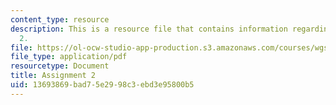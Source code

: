 ```yaml
---
content_type: resource
description: This is a resource file that contains information regarding assignment
  2.
file: https://ol-ocw-studio-app-production.s3.amazonaws.com/courses/wgs-693-gender-race-and-the-complexities-of-science-and-technology-a-problem-based-learning-experiment-spring-2009/13693869bad75e2998c3ebd3e95800b5_MITWGS_693S09_assn02.pdf
file_type: application/pdf
resourcetype: Document
title: Assignment 2
uid: 13693869-bad7-5e29-98c3-ebd3e95800b5
---
```

